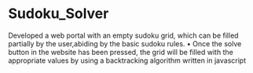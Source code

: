 # Sudoku_Solver
Developed a web portal with an empty sudoku grid, which can be filled partially by the user,abiding by the basic sudoku rules.
• Once the solve button in the website has been pressed, the grid will be filled with the appropriate values by using a backtracking algorithm written in javascript
